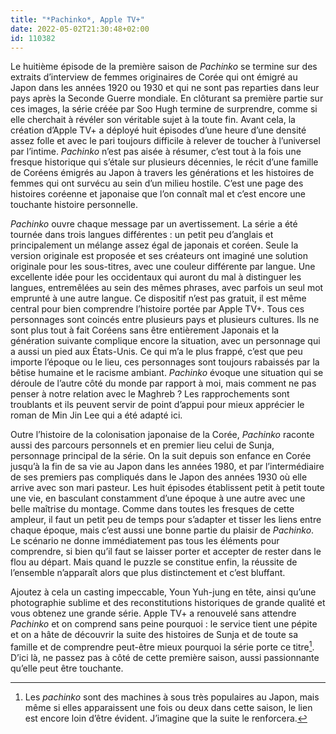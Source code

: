 ```yaml
---
title: "*Pachinko*, Apple TV+"
date: 2022-05-02T21:30:48+02:00
id: 110382 
---
```


Le huitième épisode de la première saison de *Pachinko* se termine sur des extraits d’interview de femmes originaires de Corée qui ont émigré au Japon dans les années 1920 ou 1930 et qui ne sont pas reparties dans leur pays après la Seconde Guerre mondiale. En clôturant sa première partie sur ces images, la série créée par Soo Hugh termine de surprendre, comme si elle cherchait à révéler son véritable sujet à la toute fin. Avant cela, la création d’Apple TV+ a déployé huit épisodes d’une heure d’une densité assez folle et avec le pari toujours difficile à relever de toucher à l’universel par l’intime. *Pachinko* n’est pas aisée à résumer, c’est tout à la fois une fresque historique qui s’étale sur plusieurs décennies, le récit d’une famille de Coréens émigrés au Japon à travers les générations et les histoires de femmes qui ont survécu au sein d’un milieu hostile. C’est une page des histoires coréenne et japonaise que l’on connaît mal et c’est encore une touchante histoire personnelle. 

*Pachinko* ouvre chaque message par un avertissement. La série a été tournée dans trois langues différentes : un petit peu d’anglais et principalement un mélange assez égal de japonais et coréen. Seule la version originale est proposée et ses créateurs ont imaginé une solution originale pour les sous-titres, avec une couleur différente par langue. Une excellente idée pour les occidentaux qui auront du mal à distinguer les langues, entremêlées au sein des mêmes phrases, avec parfois un seul mot emprunté à une autre langue. Ce dispositif n’est pas gratuit, il est même central pour bien comprendre l’histoire portée par Apple TV+. Tous ces personnages sont coincés entre plusieurs pays et plusieurs cultures. Ils ne sont plus tout à fait Coréens sans être entièrement Japonais et la génération suivante complique encore la situation, avec un personnage qui a aussi un pied aux États-Unis. Ce qui m’a le plus frappé, c’est que peu importe l’époque ou le lieu, ces personnages sont toujours rabaissés par la bêtise humaine et le racisme ambiant. *Pachinko* évoque une situation qui se déroule de l’autre côté du monde par rapport à moi, mais comment ne pas penser à notre relation avec le Maghreb ? Les rapprochements sont troublants et ils peuvent servir de point d’appui pour mieux apprécier le roman de Min Jin Lee qui a été adapté ici. 

Outre l’histoire de la colonisation japonaise de la Corée, *Pachinko* raconte aussi des parcours personnels et en premier lieu celui de Sunja, personnage principal de la série. On la suit depuis son enfance en Corée jusqu’à la fin de sa vie au Japon dans les années 1980, et par l’intermédiaire de ses premiers pas compliqués dans le Japon des années 1930 où elle arrive avec son mari pasteur. Les huit épisodes établissent petit à petit toute une vie, en basculant constamment d’une époque à une autre avec une belle maîtrise du montage. Comme dans toutes les fresques de cette ampleur, il faut un petit peu de temps pour s’adapter et tisser les liens entre chaque époque, mais c’est aussi une bonne partie du plaisir de *Pachinko*. Le scénario ne donne immédiatement pas tous les éléments pour comprendre, si bien qu’il faut se laisser porter et accepter de rester dans le flou au départ. Mais quand le puzzle se constitue enfin, la réussite de l’ensemble n’apparaît alors que plus distinctement et c’est bluffant.

Ajoutez à cela un casting impeccable, Youn Yuh-jung en tête, ainsi qu’une photographie sublime et des reconstitutions historiques de grande qualité et vous obtenez une grande série. Apple TV+ a renouvelé sans attendre *Pachinko* et on comprend sans peine pourquoi : le service tient une pépite et on a hâte de découvrir la suite des histoires de Sunja et de toute sa famille et de comprendre peut-être mieux pourquoi la série porte ce titre[^1]. D’ici là, ne passez pas à côté de cette première saison, aussi passionnante qu’elle peut être touchante. 

[^1]: Les *pachinko* sont des machines à sous très populaires au Japon, mais même si elles apparaissent une fois ou deux dans cette saison, le lien est encore loin d’être évident. J’imagine que la suite le renforcera.